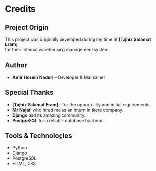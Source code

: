 # Credits

## Project Origin
This project was originally developed during my time at **[Tajhiz Salamat Eram]**  
for their internal warehousing management system.

## Author
- **Amir Hosein Naderi** – Developer & Maintainer

## Special Thanks
- **[Tajhiz Salamat Eram]** – for the opportunity and initial requirements.
- **Mr Najafi** who hired me as an intern in there company.
- **Django** and its amazing community.
- **PostgreSQL** for a reliable database backend.

## Tools & Technologies
- Python
- Django
- PostgreSQL
- HTML, CSS